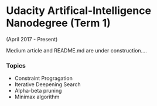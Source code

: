 # Udacity Artifical-Intelligence Nanodegree (Term 1)  
(April 2017 - Present)

Medium article and README.md are under construction....


### Topics  

* Constraint Progragation
* Iterative Deepening Search
* Alpha-beta pruning
* Minimax algorithm
